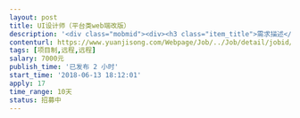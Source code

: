 ```yaml
---                
layout: post       
title: UI设计师（平台类web端改版）           
description: '<div class="mobmid"><div><h3 class="item_title">需求描述</h3><p>一、平台类web站前端改版，先从其中一个频道开始。<br/>二、猿急送的UI及UE都让我感觉很好很舒服。<br/>三、页面个别元素需要做些调整，需求文档已经整理好。<br/>四、远程开发。<br/>五、我比较外行，工期不太有把握估算，大概10天吧。</p></div><!--info end--></div>'     
contenturl: https://www.yuanjisong.com/Webpage/Job/../Job/detail/jobid/101571      
tags: [项目制,远程,远程]            
salary: 7000元          
publish_time: '已发布 2 小时'         
start_time: '2018-06-13 18:12:01'           
apply: 17                   
time_range: 10天              
status: 招募中                  
---                 
```

